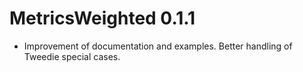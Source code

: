 # MetricsWeighted 0.1.1

* Improvement of documentation and examples. Better handling of Tweedie special cases.

